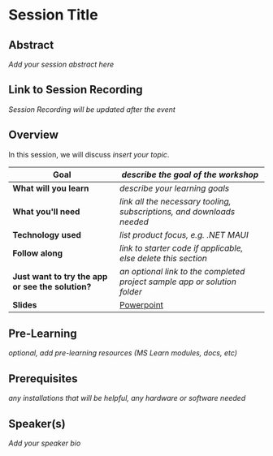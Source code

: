 # Session Title

## Abstract

*Add your session abstract here*

## Link to Session Recording

*Session Recording will be updated after the event*

## Overview

In this session, we will discuss *insert your topic*.

| **Goal**              | *describe the goal of the workshop*                                    |
| ----------------------------- | --------------------------------------------------------------------- |
| **What will you learn**       | *describe your learning goals*                                        |
| **What you'll need**          | *link all the necessary tooling, subscriptions, and downloads needed* |
| **Technology used**               | *list product focus, e.g. .NET MAUI* |
| **Follow along**                  | *link to starter code if applicable, else delete this section*                                                                |
| **Just want to try the app or see the solution?** | *an optional link to the completed project sample app or solution folder*                          |
| **Slides** | [Powerpoint](slides.pptx)                         

## Pre-Learning

*optional, add pre-learning resources (MS Learn modules, docs, etc)*

## Prerequisites

*any installations that will be helpful, any hardware or software needed*

## Speaker(s)

*Add your speaker bio*